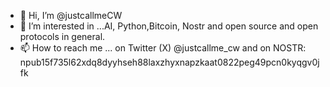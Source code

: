 - 👋 Hi, I’m @justcallmeCW
- 👀 I’m interested in ...AI, Python,Bitcoin, Nostr and open source and open protocols in general.
- 📫 How to reach me ... on Twitter (X) @justcallme_cw and on NOSTR: npub15f735l62xdq8dyyhseh88laxzhyxnapzkaat0822peg49pcn0kyqgv0jfk
<!---
justcallmeCW/justcallmeCW is a ✨ special ✨ repository because its `README.md` (this file) appears on your GitHub profile.
You can click the Preview link to take a look at your changes.
--->

